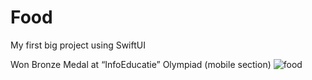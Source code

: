 # Food
My first big project using SwiftUI

Won Bronze Medal at “InfoEducatie” Olympiad (mobile section)
![food](https://user-images.githubusercontent.com/65015373/196871639-c6a2dde5-d540-4fad-921f-d5e2fff18560.jpg)
